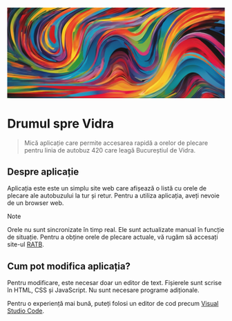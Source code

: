 ![Abstract art. Colorful. Power](./assets/github-featured-image.png)

# Drumul spre Vidra

> Mică aplicație care permite accesarea rapidă a orelor de plecare pentru linia de autobuz 420 care leagă Bucureștiul de Vidra.

## Despre aplicație

Aplicația este este un simplu site web care afișează o listă cu orele de plecare ale autobuzului la tur și retur. Pentru a utiliza aplicația, aveți nevoie de un browser web.

> [!NOTE]
> Orele nu sunt sincronizate în timp real. Ele sunt actualizate manual în funcție de situație. Pentru a obține orele de plecare actuale, vă rugăm să accesați site-ul [RATB](http://www.ratb.ro/).

## Cum pot modifica aplicația?

Pentru modificare, este necesar doar un editor de text. Fișierele sunt scrise în HTML, CSS și JavaScript. Nu sunt necesare programe adiționale.

Pentru o experiență mai bună, puteți folosi un editor de cod precum [Visual Studio Code](https://code.visualstudio.com/).

